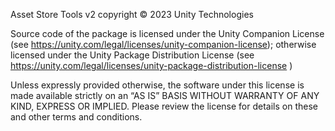 Asset Store Tools v2 copyright © 2023 Unity Technologies

Source code of the package is licensed under the Unity Companion License (see https://unity.com/legal/licenses/unity-companion-license); otherwise licensed under the Unity Package Distribution License (see https://unity.com/legal/licenses/unity-package-distribution-license )

Unless expressly provided otherwise, the software under this license is made available strictly on an “AS IS” BASIS WITHOUT WARRANTY OF ANY KIND, EXPRESS OR IMPLIED. Please review the license for details on these and other terms and conditions.